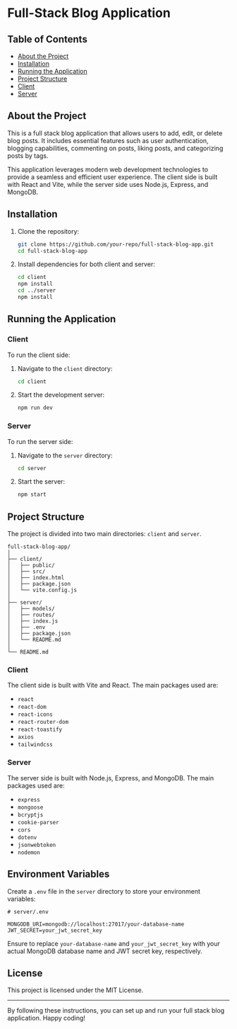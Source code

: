 # Full-Stack Blog Application

## Table of Contents

- [About the Project](#project)
- [Installation](#installation)
- [Running the Application](#running-the-application)
- [Project Structure](#project-structure)
- [Client](#client)
- [Server](#server)

## About the Project

This is a full stack blog application that allows users to add, edit, or delete blog posts. It includes essential features such as user authentication, blogging capabilities, commenting on posts, liking posts, and categorizing posts by tags.

This application leverages modern web development technologies to provide a seamless and efficient user experience. The client side is built with React and Vite, while the server side uses Node.js, Express, and MongoDB.

## Installation

1. Clone the repository:
   ```bash
   git clone https://github.com/your-repo/full-stack-blog-app.git
   cd full-stack-blog-app
   ```

2. Install dependencies for both client and server:

   ```bash
   cd client
   npm install
   cd ../server
   npm install
   ```

## Running the Application

### Client

To run the client side:

1. Navigate to the `client` directory:

   ```bash
   cd client
   ```

2. Start the development server:

   ```bash
   npm run dev
   ```

### Server

To run the server side:

1. Navigate to the `server` directory:

   ```bash
   cd server
   ```

2. Start the server:

   ```bash
   npm start
   ```

## Project Structure

The project is divided into two main directories: `client` and `server`.

```
full-stack-blog-app/
│
├── client/
│   ├── public/
│   ├── src/
│   ├── index.html
│   ├── package.json
│   └── vite.config.js
│
├── server/
│   ├── models/
│   ├── routes/
│   ├── index.js
│   ├── .env
│   ├── package.json
│   └── README.md
│
└── README.md
```

### Client

The client side is built with Vite and React. The main packages used are:

- `react`
- `react-dom`
- `react-icons`
- `react-router-dom`
- `react-toastify`
- `axios`
- `tailwindcss`

### Server

The server side is built with Node.js, Express, and MongoDB. The main packages used are:

- `express`
- `mongoose`
- `bcryptjs`
- `cookie-parser`
- `cors`
- `dotenv`
- `jsonwebtoken`
- `nodemon`

## Environment Variables

Create a `.env` file in the `server` directory to store your environment variables:

```plaintext
# server/.env

MONGODB_URI=mongodb://localhost:27017/your-database-name
JWT_SECRET=your_jwt_secret_key
```

Ensure to replace `your-database-name` and `your_jwt_secret_key` with your actual MongoDB database name and JWT secret key, respectively.

## License

This project is licensed under the MIT License.

---

By following these instructions, you can set up and run your full stack blog application. Happy coding!
